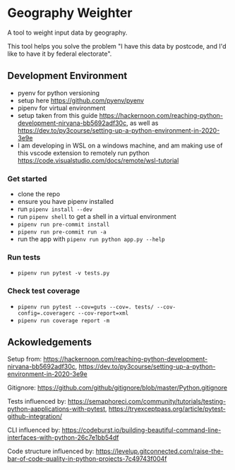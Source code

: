 # Geography Weighter

A tool to weight input data by geography.

This tool helps you solve the problem "I have this data by postcode, and I'd like to have it by federal electorate".

## Development Environment

- pyenv for python versioning
- setup here <https://github.com/pyenv/pyenv>
- pipenv for virtual environment
- setup taken from this guide <https://hackernoon.com/reaching-python-development-nirvana-bb5692adf30c>, as well as https://dev.to/py3course/setting-up-a-python-environment-in-2020-3e9e
- I am developing in WSL on a windows machine, and am making use of this vscode extension to remotely run python <https://code.visualstudio.com/docs/remote/wsl-tutorial>

### Get started

- clone the repo
- ensure you have pipenv installed
- run `pipenv install --dev`
- run `pipenv shell` to get a shell in a virtual environment
- `pipenv run pre-commit install`
- `pipenv run pre-commit run -a`
- run the app with `pipenv run python app.py --help`

### Run tests

- `pipenv run pytest -v tests.py`

### Check test coverage
- `pipenv run pytest --cov=guts --cov=. tests/ --cov-config=.coveragerc --cov-report=xml`
- `pipenv run coverage report -m`

## Ackowledgements

Setup from: <https://hackernoon.com/reaching-python-development-nirvana-bb5692adf30c>, https://dev.to/py3course/setting-up-a-python-environment-in-2020-3e9e

Gitignore: <https://github.com/github/gitignore/blob/master/Python.gitignore>

Tests influenced by: <https://semaphoreci.com/community/tutorials/testing-python-aapplications-with-pytest>,
<https://tryexceptpass.org/article/pytest-github-integration/>

CLI influenced by: <https://codeburst.io/building-beautiful-command-line-interfaces-with-python-26c7e1bb54df>

Code structure influenced by: <https://levelup.gitconnected.com/raise-the-bar-of-code-quality-in-python-projects-7c49743f004f>

